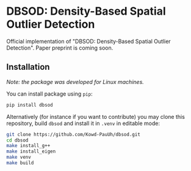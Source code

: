 # DBSOD: Density-Based Spatial Outlier Detection

Official implementation of "DBSOD: Density-Based Spatial Outlier Detection". Paper preprint is coming soon.

## Installation

_Note: the package was developed for Linux machines._

You can install package using `pip`:

```sh
pip install dbsod
```

Alternatively (for instance if you want to contribute) you may clone this repository, build `dbsod` and install it in `.venv` in editable mode:
```sh
git clone https://github.com/Kowd-PauUh/dbsod.git
cd dbsod
make install_g++
make install_eigen
make venv
make build
```
